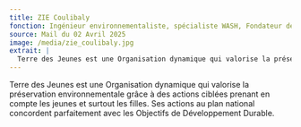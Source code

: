 ```yaml
---
title: ZIE Coulibaly
fonction: Ingénieur environnementaliste, spécialiste WASH, Fondateur de l'ONG Empreinte Verte et solidarité
source: Mail du 02 Avril 2025
image: /media/zie_coulibaly.jpg
extrait: |
  Terre des Jeunes est une Organisation dynamique qui valorise la préservation environnementale grâce à des actions ciblées prenant en compte les jeunes et surtout les filles. Ses actions au plan national concordent parfaitement avec les Objectifs de Développement Durable.
---
```

Terre des Jeunes est une Organisation dynamique qui valorise la préservation environnementale grâce à des actions ciblées prenant en compte les jeunes et surtout les filles. Ses actions au plan national concordent parfaitement avec les Objectifs de Développement Durable.

